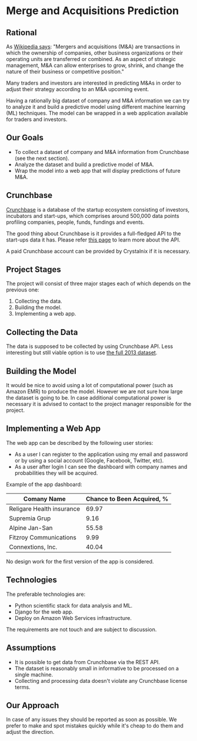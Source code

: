 # Merge and Acquisitions Prediction

## Rational

As
[Wikipedia says](https://en.wikipedia.org/wiki/Mergers_and_acquisitions):
"Mergers and acquisitions (M&A) are transactions in which the
ownership of companies, other business organizations or their
operating units are transferred or combined. As an aspect of strategic
management, M&A can allow enterprises to grow, shrink, and change the
nature of their business or competitive position."

Many traders and investors are interested in predicting M&As in order
to adjust their strategy according to an M&A upcoming event.

Having a rationally big dataset of company and M&A information we can
try to analyze it and build a predictive model using different machine
learning (ML) techniques. The model can be wrapped in a web
application available for traders and investors.

## Our Goals

* To collect a dataset of company and M&A information from Crunchbase
  (see the next section).
* Analyze the dataset and build a predictive model of M&A.
* Wrap the model into a web app that will display predictions of
  future M&A.

## Crunchbase

[Crunchbase](https://www.crunchbase.com/) is a database of the startup
ecosystem consisting of investors, incubators and start-ups, which
comprises around 500,000 data points profiling companies, people,
funds, fundings and events.

The good thing about Crunchbase is it provides a full-fledged API to
the start-ups data it has. Please
refer [this page](https://data.crunchbase.com/) to learn more about
the API.

A paid Crunchbase account can be provided by Crystalnix if it is
necessary.

## Project Stages

The project will consist of three major stages each of which depends
on the previous one:

1. Collecting the data.
2. Building the model.
3. Implementing a web app.

## Collecting the Data

The data is supposed to be collected by using Crunchbase API. Less
interesting but still viable option is to
use
[the full 2013 dataset](https://data.crunchbase.com/docs/getting-started#basic-access).

## Building the Model

It would be nice to avoid using a lot of computational power (such as
Amazon EMR) to produce the model. However we are not sure how large
the dataset is going to be. In case additional computational power is
necessary it is advised to contact to the project manager responsible
for the project.

## Implementing a Web App

The web app can be described by the following user stories:

* As a user I can register to the application using my email and
  password or by using a social account (Google, Facebook, Twitter,
  etc).
* As a user after login I can see the dashboard with company names and
  probabilities they will be acquired.

Example of the app dashboard:

| Comany Name               | Chance to Been Acquired, % |
|---------------------------|----------------------------|
| Religare Health insurance | 69.97                      |
| Supremia Grup             | 9.16                       |
| Alpine Jan-San            | 55.58                      |
| Fitzroy Communications    | 9.99                       |
| Connextions, Inc.         | 40.04                      |


No design work for the first version of the app is considered.

## Technologies

The preferable technologies are:

* Python scientific stack for data analysis and ML.
* Django for the web app.
* Deploy on Amazon Web Services infrastructure.

The requirements are not touch and are subject to discussion.

## Assumptions

* It is possible to get data from Crunchbase via the REST API.
* The dataset is reasonably small in informative to be processed on a
  single machine.
* Collecting and processing data doesn't violate any Crunchbase
  license terms.

## Our Approach

In case of any issues they should be reported as soon as possible. We
prefer to make and spot mistakes quickly while it's cheap to do them
and adjust the direction.
